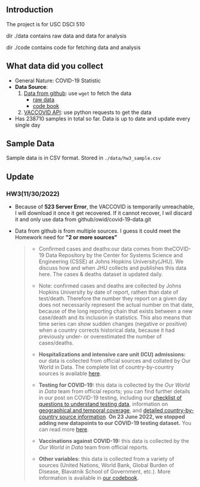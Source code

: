 ## Introduction

The project is for USC DSCI 510

dir ./data contains raw data and data for analysis

dir ./code contains code for fetching data and analysis

## **What data did you collect**

* General Nature: COVID-19 Statistic
* **Data Source**: 
  1.  [Data from github](https://github.com/owid/covid-19-data/tree/master/public/data): use `wget` to fetch the data 
      * [raw data](https://raw.githubusercontent.com/owid/covid-19-data/master/public/data/owid-covid-data.csv)
      * [code book](https://raw.githubusercontent.com/owid/covid-19-data/master/public/data/owid-covid-data.csv)
  2.  [VACCOVID API](https://vaccovid-coronavirus-vaccine-and-treatment-tracker.p.rapidapi.com/api/npm-covid-data/): use python requests to get the data
* Has 238710 samples in total so far. Data is up to date and update every single day

## Sample Data

Sample data is in CSV format. Stored in `./data/hw3_sample.csv`

## Update 

### HW3(11/30/2022)

* Because of **523 Server Error**, the VACCOVID is temporarily unreachable, I will download it once it get recovered. If it cannot recover, I wil discard it and only use data from github/owid/covid-19-data.git

* Data from github is from multiple sources. I guess it could meet the Homework need for **"2 or more sources"**

  > * Confirmed cases and deaths:our data comes from theCOVID-19 Data Repository by the Center for Systems Science and Engineering (CSSE) at Johns Hopkins University(JHU). We discuss how and when JHU collects and publishes this data here. The cases & deaths dataset is updated daily.
  >
  > - Note: confirmed cases and deaths are collected by Johns Hopkins University by date of report, rathen than date of test/death. Therefore the number they report on a given day does not necessarily represent the actual number on that date, because of the long reporting chain that exists between a new case/death and its inclusion in statistics. This also means that time series can show sudden changes (negative or positive) when a country corrects historical data, because it had previously under- or overestimated the number of cases/deaths.
  >
  > - **Hospitalizations and intensive care unit (ICU) admissions:** our data is collected from official sources and collated by Our World in Data. The complete list of country-by-country sources is available [here](https://github.com/owid/covid-19-data/blob/master/public/data/hospitalizations/locations.csv).
  > - **Testing for COVID-19:** this data is collected by the *Our World in Data* team from official reports; you can find further details in our post on COVID-19 testing, including our [checklist of questions to understand testing data](https://ourworldindata.org/coronavirus-testing#our-checklist-for-covid-19-testing-data), information on [geographical and temporal coverage](https://ourworldindata.org/coronavirus-testing#which-countries-do-we-have-testing-data-for), and [detailed country-by-country source information](https://ourworldindata.org/coronavirus-testing#source-information-country-by-country). **On 23 June 2022, we stopped adding new datapoints to our COVID-19 testing dataset.** You can read more [here](https://github.com/owid/covid-19-data/discussions/2667).
  > - **Vaccinations against COVID-19:** this data is collected by the *Our World in Data* team from official reports.
  > - **Other variables:** this data is collected from a variety of sources (United Nations, World Bank, Global Burden of Disease, Blavatnik School of Government, etc.). More information is available in [our codebook](https://github.com/owid/covid-19-data/tree/master/public/data/owid-covid-codebook.csv).